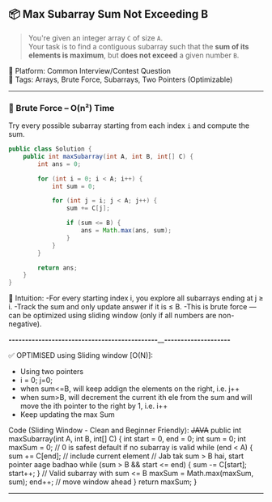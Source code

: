 ## 📦 Max Subarray Sum Not Exceeding B

> You're given an integer array `C` of size `A`.  
> Your task is to find a contiguous subarray such that the **sum of its elements is maximum**, but **does not exceed** a given number `B`.

🔗 Platform: Common Interview/Contest Question  
🧠 Tags: Arrays, Brute Force, Subarrays, Two Pointers (Optimizable)

---

### 🐢 Brute Force – O(n²) Time

Try every possible subarray starting from each index `i` and compute the sum.

```java
public class Solution {
    public int maxSubarray(int A, int B, int[] C) {
        int ans = 0;

        for (int i = 0; i < A; i++) {
            int sum = 0;

            for (int j = i; j < A; j++) {
                sum += C[j];

                if (sum <= B) {
                    ans = Math.max(ans, sum);
                }
            }
        }

        return ans;
    }
}
```

🧠 Intuition:
-For every starting index i, you explore all subarrays ending at j ≥ i.
-Track the sum and only update answer if it is ≤ B.
-This is brute force — can be optimized using sliding window (only if all numbers are non-negative).

______________------------------------___________________________---------------------___________________________--------------------____________

✅ OPTIMISED using Sliding window [O(N)]:
- Using two pointers
- i = 0; j=0;
- when sum<=B, will keep addign the elements on the right, i.e. j++
- when sum>B, will decrement the current ith ele from the sum and will move the ith pointer to the right by 1, i.e. i++
- Keep updating the max Sum

Code (Sliding Window - Clean and Beginner Friendly):
~~JAVA~~
public int maxSubarray(int A, int B, int[] C) {
    int start = 0, end = 0;
    int sum = 0;
    int maxSum = 0; // 0 is safest default if no subarray is valid
    while (end < A) {
        sum += C[end]; // include current element
        // Jab tak sum > B hai, start pointer aage badhao
        while (sum > B && start <= end) {
            sum -= C[start];
            start++;
        }
        // Valid subarray with sum <= B
        maxSum = Math.max(maxSum, sum);
        end++; // move window ahead
    }
    return maxSum;
}

__________________________________________________________________________________________________________

